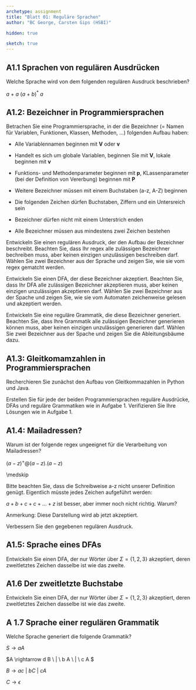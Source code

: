 ```yaml
---
archetype: assignment
title: "Blatt 01: Reguläre Sprachen"
author: "BC George, Carsten Gips (HSBI)"

hidden: true

sketch: true
---
```


## A1.1 Sprachen von regulären Ausdrücken

Welche Sprache wird von dem folgenden regulären Ausdruck beschrieben?

$a\ +\ a\ (a\ +\ b)^*\ a$


## A1.2: Bezeichner in Programmiersprachen

Betrachen Sie eine Programmiersprache, in der die Bezeichner (= Namen für Variablen, Funktionen, Klassen, Methoden, ...) folgenden Aufbau haben:

*   Alle Variablennamen beginnen mit **V** oder **v**

*   Handelt es sich um globale Variablen, beginnen Sie mit **V**, lokale beginnen mit **v**

*   Funktions- und Methodenparameter beginnen mit **p**, KLassenparameter (bei der Definition von Vererbung) beginnen mit **P**

*   Weitere Bezeichner müssen mit einem Buchstaben (a-z, A-Z) beginnen

*   Die folgenden Zeichen dürfen Buchstaben, Ziffern und ein Untersreich sein

*   Bezeichner dürfen nicht mit einem Unterstrich enden

*   Alle Bezeichner müssen aus mindestens zwei Zeichen bestehen


Entwickeln Sie einen regulären Ausdruck, der den Aufbau der Bezeichner beschreibt.
Beachten Sie, dass Ihr regex alle zulässigen Bezeichner bechreiben muss, aber keinen einzigen unzulässigen beschreiben darf. Wählen Sie zwei Bezeichner aus der Sprache und zeigen Sie, wie sie vom regex gematcht werden.

Entwickeln Sie einen DFA, der diese Bezeichner akzeptiert.
Beachten Sie, dass Ihr DFA alle zulässigen Bezeichner akzeptieren muss, aber keinen einzigen unzulässigen akzeptieren darf. Wählen Sie zwei Bezeichner aus der Spache und zeigen Sie, wie sie vom Automaten zeichenweise gelesen und akzeptiert werden.

Entwickeln Sie eine reguläre Grammatik, die diese Bezeichner generiert.
Beachten Sie, dass Ihre Grammatik alle zulässigen Bezeichner generieren können muss, aber keinen einzigen unzulässigen generieren darf. Wählen Sie zwei Bezeichner aus der Spache und zeigen Sie die Ableitungsbäume dazu.


## A1.3: Gleitkomamzahlen in Programmiersprachen
Recherchieren Sie zunächst den Aufbau von Gleitkommazahlen in Python und Java.

Erstellen Sie für jede der beiden Programmiersprachen reguläre Ausdrücke, DFAs und reguläre Grammatiken wie in Aufgabe 1. Verifizieren Sie Ihre Lösungen wie in Aufgabe 1.


## A1.4: Mailadressen?

Warum ist der folgende regex ungeeignet für die Verarbeitung von Mailadressen?


$(a-z)^+@(a-z).(a-z)$

\medskip

Bitte beachten Sie, dass die Schreibweise a-z nicht unserer Definition genügt. Eigentlich müsste jedes Zeichen aufgeführt werden:

$a + b + c + c + \ldots + z$ ist besser, aber immer noch nicht richtig. Warum?

Anmerkung: Diese Darstellung wird ab jetzt akzeptiert.

Verbessern Sie den gegebenen regulären Ausdruck.

## A1.5: Sprache eines DFAs

Entwickeln Sie einen DFA, der nur Wörter über $\Sigma = \{1,2,3\}$ akzeptiert, deren zweitletztes Zeichen dasselbe ist wie das zweite.

## A1.6 Der zweitletzte Buchstabe

Entwickeln Sie einen DFA, der nur Wörter über $\Sigma = \{1,2,3\}$ akzeptiert, deren zweitletztes Zeichen dasselbe ist wie das zweite.

## A 1.7 Sprache einer regulären Grammatik

Welche Sprache generiert die folgende Grammatik?

$S \rightarrow a A$

$A \rightarrow d B \ | \ b A \ | \ c A $

$B \rightarrow a c \ | \ b C \ | \ c A$

$C \rightarrow \epsilon$





